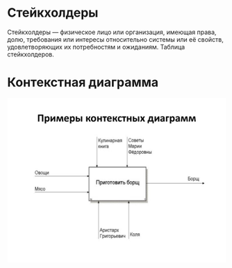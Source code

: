 # Стейкхолдеры

Стейкхолдеры — физическое лицо или организация, имеющая права, долю, требования или интересы относительно системы или её свойств, удовлетворяющих их потребностям и ожиданиям. Таблица стейкхолдеров.

# Контекстная диаграмма

![Untitled/Untitled.png](Untitled/Untitled.png)